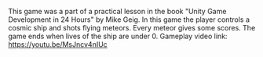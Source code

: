 This game was a part of a practical lesson in the book "Unity Game Development in 24 Hours" by Mike Geig. In this game the player controls a cosmic ship and shots flying meteors. Every meteor gives some scores.
The game ends when lives of the ship are under 0. Gameplay video link: https://youtu.be/MsJncv4nIUc
